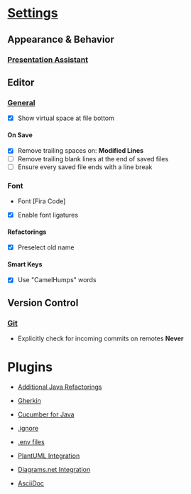 # [Settings](https://www.jetbrains.com/help/idea/settings-preferences-dialog.html)

## Appearance & Behavior

### [Presentation Assistant](jetbrains://idea/settings?name=Appearance+%26+Behavior--Presentation+Assistant)

## Editor

### [General](https://www.jetbrains.com/help/idea/settings-editor-general.html)

* [X] Show virtual space at file bottom

#### On Save

* [X] Remove trailing spaces on: **Modified Lines**
* [ ] Remove trailing blank lines at the end of saved files
* [ ] Ensure every saved file ends with a line break

### Font

* Font [Fira Code]
* [X] Enable font ligatures

#### Refactorings

* [X] Preselect old name

#### Smart Keys

* [X] Use "CamelHumps" words

## Version Control

### [Git](https://www.jetbrains.com/help/idea/settings-version-control-git.html)

* Explicitly check for incoming commits on remotes **Never**


# Plugins

- [Additional Java Refactorings](https://plugins.jetbrains.com/plugin/17656-additional-java-refactorings)

- [Gherkin](https://plugins.jetbrains.com/plugin/9164-gherkin)
- [Cucumber for Java](https://plugins.jetbrains.com/plugin/7212-cucumber-for-java)

- [.ignore](https://plugins.jetbrains.com/plugin/7495--ignore)
- [.env files](https://plugins.jetbrains.com/plugin/9525--env-files)

- [PlantUML Integration](https://plugins.jetbrains.com/plugin/7017-plantuml-integration)
- [Diagrams.net Integration](https://plugins.jetbrains.com/plugin/15635-diagrams-net-integration)
- [AsciiDoc](https://plugins.jetbrains.com/plugin/7391-asciidoc)
